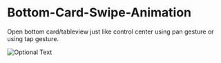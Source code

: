 # Bottom-Card-Swipe-Animation
Open bottom card/tableview just like control center using pan gesture or using tap gesture.

![Optional Text](../master/CardAnimation.gif)
